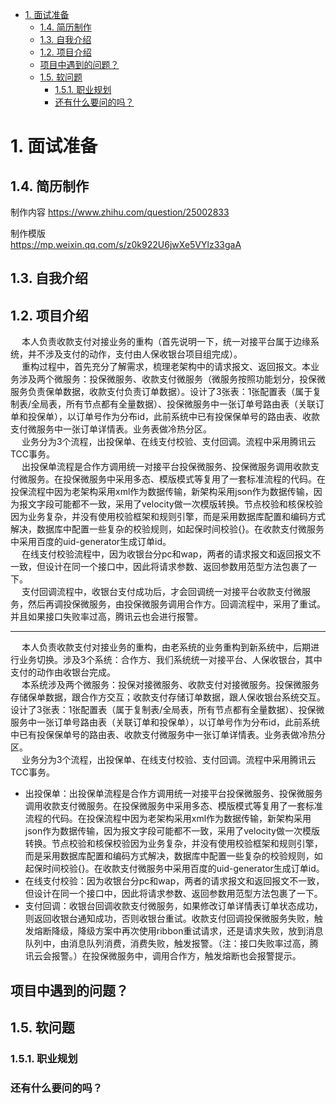 <!-- TOC -->

- [1. 面试准备](#1-面试准备)
    - [1.4. 简历制作](#14-简历制作)
    - [1.3. 自我介绍](#13-自我介绍)
    - [1.2. 项目介绍](#12-项目介绍)
    - [项目中遇到的问题？](#项目中遇到的问题)
    - [1.5. 软问题](#15-软问题)
        - [1.5.1. 职业规划](#151-职业规划)
        - [还有什么要问的吗？](#还有什么要问的吗)

<!-- /TOC -->



# 1. 面试准备


## 1.4. 简历制作 
制作内容
https://www.zhihu.com/question/25002833

制作模版  
https://mp.weixin.qq.com/s/z0k922U6jwXe5VYlz33gaA

## 1.3. 自我介绍  

## 1.2. 项目介绍  
&emsp; 本人负责收款支付对接业务的重构（首先说明一下，统一对接平台属于边缘系统，并不涉及支付的动作，支付由人保收银台项目组完成）。  
&emsp; 重构过程中，首先充分了解需求，梳理老架构中的请求报文、返回报文。本业务涉及两个微服务：投保微服务、收款支付微服务（微服务按照功能划分，投保微服务负责保单数据，收款支付负责订单数据）。设计了3张表：1张配置表（属于复制表/全局表，所有节点都有全量数据）、投保微服务中一张订单号路由表（关联订单和投保单），以订单号作为分布id，此前系统中已有投保保单号的路由表、收款支付微服务中一张订单详情表。业务表做冷热分区。  
&emsp; 业务分为3个流程，出投保单、在线支付校验、支付回调。流程中采用腾讯云TCC事务。  
&emsp; 出投保单流程是合作方调用统一对接平台投保微服务、投保微服务调用收款支付微服务。在投保微服务中采用多态、模版模式等复用了一套标准流程的代码。在投保流程中因为老架构采用xml作为数据传输，新架构采用json作为数据传输，因为报文字段可能都不一致，采用了velocity做一次模版转换。节点校验和核保校验因为业务复杂，并没有使用校验框架和规则引擎，而是采用数据库配置和编码方式解决，数据库中配置一些复杂的校验规则，如起保时间校验{}。在收款支付微服务中采用百度的uid-generator生成订单id。  
&emsp; 在线支付校验流程中，因为收银台分pc和wap，两者的请求报文和返回报文不一致，但设计在同一个接口中，因此将请求参数、返回参数用范型方法包裹了一下。  
&emsp; 支付回调流程中，收银台支付成功后，才会回调统一对接平台收款支付微服务，然后再调投保微服务，由投保微服务调用合作方。回调流程中，采用了重试。并且如果接口失败率过高，腾讯云也会进行报警。  

------
&emsp; 本人负责收款支付对接业务的重构，由老系统的业务重构到新系统中，后期进行业务切换。涉及3个系统：合作方、我们系统统一对接平台、人保收银台，其中支付的动作由收银台完成。  
&emsp; 本系统涉及两个微服务：投保对接微服务、收款支付对接微服务。投保微服务存储保单数据，跟合作方交互；收款支付存储订单数据，跟人保收银台系统交互。设计了3张表：1张配置表（属于复制表/全局表，所有节点都有全量数据）、投保微服务中一张订单号路由表（关联订单和投保单），以订单号作为分布id，此前系统中已有投保保单号的路由表、收款支付微服务中一张订单详情表。业务表做冷热分区。  
&emsp; 业务分为3个流程，出投保单、在线支付校验、支付回调。流程中采用腾讯云TCC事务。 

* 出投保单：出投保单流程是合作方调用统一对接平台投保微服务、投保微服务调用收款支付微服务。在投保微服务中采用多态、模版模式等复用了一套标准流程的代码。在投保流程中因为老架构采用xml作为数据传输，新架构采用json作为数据传输，因为报文字段可能都不一致，采用了velocity做一次模版转换。节点校验和核保校验因为业务复杂，并没有使用校验框架和规则引擎，而是采用数据库配置和编码方式解决，数据库中配置一些复杂的校验规则，如起保时间校验{}。在收款支付微服务中采用百度的uid-generator生成订单id。  
* 在线支付校验：因为收银台分pc和wap，两者的请求报文和返回报文不一致，但设计在同一个接口中，因此将请求参数、返回参数用范型方法包裹了一下。  
* 支付回调：收银台回调收款支付微服务，如果修改订单详情表订单状态成功，则返回收银台通知成功，否则收银台重试。收款支付回调投保微服务失败，触发熔断降级，降级方案中再次使用ribbon重试请求，还是请求失败，放到消息队列中，由消息队列消费，消费失败，触发报警。（注：接口失败率过高，腾讯云会报警。）在投保微服务中，调用合作方，触发熔断也会报警提示。  

## 项目中遇到的问题？  


## 1.5. 软问题  
### 1.5.1. 职业规划  
<!-- 
当面试官问你的职业规划时，最好的回答应该是什么？ 
https://zhidao.baidu.com/question/1696738441039638308.html

-->

### 还有什么要问的吗？  
